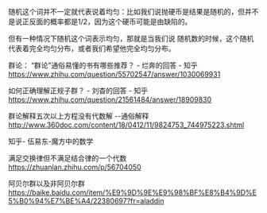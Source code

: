 随机这个词并不一定就代表说着均匀：比如我们说抛硬币是结果是随机的，但并不是说正反面的概率都是1/2，因为这个硬币可能是由缺陷的。

但有一种情况下随机这个词表示均匀，那就是当我们说 随机数的时候，这个随机代表着完全均匀分布，或者我们希望他完全均匀分布。



群论：
“群论”通俗易懂的书有哪些推荐？ - 烂奔的回答 - 知乎
https://www.zhihu.com/question/55702547/answer/1030069931

如何正确理解正规子群？ - 刘杳的回答 - 知乎
https://www.zhihu.com/question/21561484/answer/18909830

群论解释五次以上方程没有代数解 --通俗解释
http://www.360doc.com/content/18/0412/11/9824753_744975223.shtml

知乎- 伍易东-魔方中的数学

满足交换律但不满足结合律的一个代数
https://zhuanlan.zhihu.com/p/56704050

阿贝尔群以及非阿贝尔群
https://baike.baidu.com/item/%E9%9D%9E%E9%98%BF%E8%B4%9D%E5%B0%94%E7%BE%A4/22380697?fr=aladdin